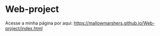 # Web-project

Acesse a minha página por aqui: https://mallowmarshers.github.io/Web-project/index.html
